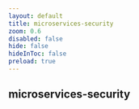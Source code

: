 ```yaml
---
layout: default 
title: microservices-security  
zoom: 0.6   
disabled: false 
hide: false 
hideInToc: false    
preload: true   
---
```



## microservices-security   

